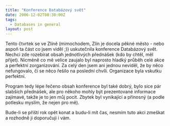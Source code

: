 ```yaml
---
title: "Konference Databázový svět"
date: 2006-12-02T08:30:00Z
tags:
  - Databases in general
layout: post
---
```

Tento čtvrtek se ve Zlíně (mimochodem, Zlín je docela pěkné město - nebo aspoň ta část co jsem viděl ;)) uskutečnila konference Databázový svět. Nechci zde rozebírat obsah jednotlivých přednášek (kdo by chtěl, měl přijet). Nicméně co mě velice zaujalo byl naprosto hladký průběh celé akce a perfektní zorganizování. Za celý den jsem ani jednou neviděl, že by něco nefungovalo, či se něco řešilo na poslední chvíli. Organizace byla vskutku perfektní.

Program tedy lépe řečeno obsah konference byl také dobrý, bylo sice pár slabších přednášek, ale pro někoho mohly být prezentované informace zajímavé, takže je to jen můj pocit. Zbytek byl vynikající a přínosný (a podle potlesku myslím, že nejen pro mě).

Bude-li se příští rok opět konat a budu-li mít čas, nesmím tuto akci zmeškat a rozhodně ji doporučuji i vám.